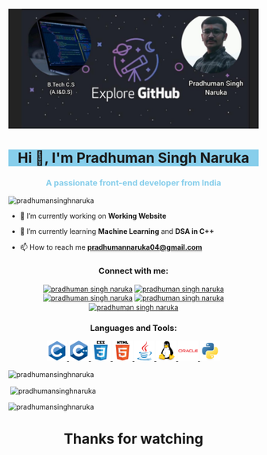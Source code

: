 ![logo](https://github.com/PradhumanSinghNaruka/PradhumanSinghNaruka/blob/main/logo.png)
<h1 align="center" style="background-color:skyblue;">Hi 👋, I'm Pradhuman Singh Naruka</h1>
<h3 align="center" style="color:skyblue;">A passionate front-end developer from India</h3>

<p align="left"> <img src="https://komarev.com/ghpvc/?username=pradhumansinghnaruka&label=Profile%20views&color=0e75b6&style=flat" alt="pradhumansinghnaruka" /> </p>

- 🔭 I’m currently working on **Working Website**

- 🌱 I’m currently learning **Machine Learning** and **DSA in C++**

- 📫 How to reach me **pradhumannaruka04@gmail.com**

<h3 align="center">Connect with me:</h3>
<p align="center">
<a href="https://linkedin.com/in/pradhuman singh naruka" target="blank"><img align="center" src="https://raw.githubusercontent.com/rahuldkjain/github-profile-readme-generator/master/src/images/icons/Social/linked-in-alt.svg" alt="pradhuman singh naruka" height="30" width="40" /></a>
<a href="https://instagram.com/pradhuman singh naruka" target="blank"><img align="center" src="https://raw.githubusercontent.com/rahuldkjain/github-profile-readme-generator/master/src/images/icons/Social/instagram.svg" alt="pradhuman singh naruka" height="30" width="40" /></a>
<a href="https://www.youtube.com/c/pradhuman singh naruka" target="blank"><img align="center" src="https://raw.githubusercontent.com/rahuldkjain/github-profile-readme-generator/master/src/images/icons/Social/youtube.svg" alt="pradhuman singh naruka" height="30" width="40" /></a>
<a href="https://www.hackerrank.com/pradhuman singh naruka" target="blank"><img align="center" src="https://raw.githubusercontent.com/rahuldkjain/github-profile-readme-generator/master/src/images/icons/Social/hackerrank.svg" alt="pradhuman singh naruka" height="30" width="40" /></a>
<a href="https://www.leetcode.com/pradhuman singh naruka" target="blank"><img align="center" src="https://raw.githubusercontent.com/rahuldkjain/github-profile-readme-generator/master/src/images/icons/Social/leet-code.svg" alt="pradhuman singh naruka" height="30" width="40" /></a>
</p>

<h3 align="center">Languages and Tools:</h3>
<p align="center"> <a href="https://www.cprogramming.com/" target="_blank" rel="noreferrer"> <img src="https://raw.githubusercontent.com/devicons/devicon/master/icons/c/c-original.svg" alt="c" width="40" height="40"/> </a> <a href="https://www.w3schools.com/cpp/" target="_blank" rel="noreferrer"> <img src="https://raw.githubusercontent.com/devicons/devicon/master/icons/cplusplus/cplusplus-original.svg" alt="cplusplus" width="40" height="40"/> </a> <a href="https://www.w3schools.com/css/" target="_blank" rel="noreferrer"> <img src="https://raw.githubusercontent.com/devicons/devicon/master/icons/css3/css3-original-wordmark.svg" alt="css3" width="40" height="40"/> </a> <a href="https://www.w3.org/html/" target="_blank" rel="noreferrer"> <img src="https://raw.githubusercontent.com/devicons/devicon/master/icons/html5/html5-original-wordmark.svg" alt="html5" width="40" height="40"/> </a> <a href="https://www.java.com" target="_blank" rel="noreferrer"> <img src="https://raw.githubusercontent.com/devicons/devicon/master/icons/java/java-original.svg" alt="java" width="40" height="40"/> </a> <a href="https://www.linux.org/" target="_blank" rel="noreferrer"> <img src="https://raw.githubusercontent.com/devicons/devicon/master/icons/linux/linux-original.svg" alt="linux" width="40" height="40"/> </a> <a href="https://www.oracle.com/" target="_blank" rel="noreferrer"> <img src="https://raw.githubusercontent.com/devicons/devicon/master/icons/oracle/oracle-original.svg" alt="oracle" width="40" height="40"/> </a> <a href="https://www.python.org" target="_blank" rel="noreferrer"> <img src="https://raw.githubusercontent.com/devicons/devicon/master/icons/python/python-original.svg" alt="python" width="40" height="40"/> </a> </p>

<p><img align="center" src="https://github-readme-stats.vercel.app/api/top-langs?username=pradhumansinghnaruka&show_icons=true&locale=en&layout=compact" alt="pradhumansinghnaruka" /></p>

<p>&nbsp;<img align="center" src="https://github-readme-stats.vercel.app/api?username=pradhumansinghnaruka&show_icons=true&locale=en" alt="pradhumansinghnaruka" /></p>

<p><img align="center" src="https://github-readme-streak-stats.herokuapp.com/?user=pradhumansinghnaruka&" alt="pradhumansinghnaruka" /></p>
<h1 align="center">Thanks for watching</h1>
